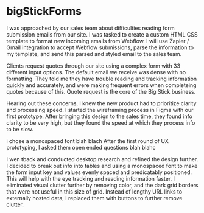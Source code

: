 # bigStickForms

I was approached by our sales team about difficulties reading form submission emails from our site. I was tasked to create a custom HTML CSS template to format new incoming emails from Webflow. I will use Zapier / Gmail integration to accept Webflow submissions, parse the information to my template, and send this parsed and styled email to the sales team. 

Clients request quotes through our site using a complex form with 33 different input options. The default email we receive was dense with no formatting. They told me they have trouble reading and tracking information quickly and accurately, and were making frequent errors when completeing quotes because of this. Quote request is the core of the Big Stick business.

Hearing out these concerns, I knew the new product had to prioritize clarity and processing speed. I started the wireframing process in Figma with our first prototype. After bringing this design to the sales time, they found info clarity to be very high, but they found the speed at which they process info to be slow.

 i chose a monospaced font blah blach
After the first round of UX prototyping, I asked them open ended questions blah blahc


I wen tback and conducted desktop research and refined the design further. I decided to break out info into tables and using a monospaced font to make the form input key and values evenly spaced and predicatably positioned. This will help with the eye tracking and reading information faster. I eliminated visual clutter further by removing color, and the dark grid borders that were not useful in this size of grid. Instead of lengthy URL links to externally hosted data, I replaced them with buttons to further remove clutter.


